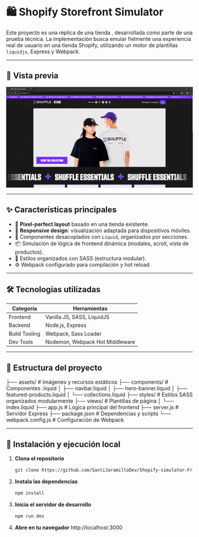 # 🛍️ Shopify Storefront Simulator

Este proyecto es una réplica de una tienda , desarrollada como parte de una prueba técnica. La implementación busca emular fielmente una experiencia real de usuario en una tienda Shopify, utilizando un motor de plantillas `liquidjs`, Express y Webpack.

---

## 📸 Vista previa

![Vista general del sitio](./assets/homepage.png) <!-- Reemplaza con una imagen si la tienes -->

---

## ✨ Características principales

- 🎯 **Pixel-perfect layout** basado en una tienda existente.
- 📱 **Responsive design**: visualización adaptada para dispositivos móviles.
- 🧩 Componentes desacoplados con `Liquid`, organizados por secciones.
- 📦 Simulación de lógica de frontend dinámica (modales, scroll, vista de productos).
- 📂 Estilos organizados con SASS (estructura modular).
- ⚙️ Webpack configurado para compilación y hot reload.

---

## 🛠️ Tecnologías utilizadas

| Categoría     | Herramientas                      |
|---------------|-----------------------------------|
| Frontend      | Vanilla JS, SASS, LiquidJS        |
| Backend       | Node.js, Express                  |
| Build Tooling | Webpack, Sass Loader              |
| Dev Tools     | Nodemon, Webpack Hot Middleware   |

---

## 🔧 Estructura del proyecto

├── assets/ # Imágenes y recursos estáticos
├── components/ # Componentes .liquid
│ ├── navbar.liquid
│ ├── hero-banner.liquid
│ ├── featured-products.liquid
│ └── collections.liquid
├── styles/ # Estilos SASS organizados modularmente
├── views/ # Plantillas de página
│ └── index.liquid
├── app.js # Lógica principal del frontend
├── server.js # Servidor Express
├── package.json # Dependencias y scripts
└── webpack.config.js # Configuración de Webpack

---

## 🚀 Instalación y ejecución local

1. **Clona el repositorio**  
   ```bash
   git clone https://github.com/SantiJaramilloDev/Shopify-simulator-Framework.git
2. **Instala las dependencias**  
   ```bash
   npm install
3. **Inicia el servidor de desarrollo**  
   ```bash
   npm run dev
4. **Abre en tu navegador**
   http://localhost:3000  